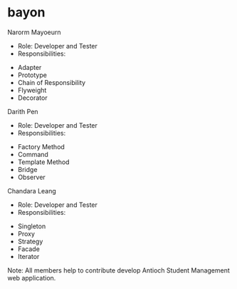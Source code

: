 # bayon

Narorm Mayoeurn
- Role: Developer and Tester
- Responsibilities:
 + Adapter
 + Prototype
 + Chain of Responsibility
 + Flyweight
 + Decorator

Darith Pen
- Role: Developer and Tester
- Responsibilities:
 + Factory Method
 + Command
 + Template Method
 + Bridge
 + Observer

Chandara Leang
- Role: Developer and Tester
- Responsibilities:
 + Singleton
 + Proxy
 + Strategy
 + Facade
 + Iterator


 Note: All members help to contribute develop Antioch Student Management web application.